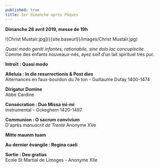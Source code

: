 ```yaml
---
published: true
title: Ier dimanche après Pâques
---
```

**Dimanche 28 avril 2019, messe de 19h**

![Christ Mustaïr.jpg]({{site.baseurl}}/images/Christ Mustaïr.jpg)


*Quasi modo geniti infantes, rationabile, sine dolo lac concupiscite.*  
Comme des enfants nouveaux-nés, ayez soif d’un lait spirituel très pur.


**Introït : Quasi modo**

**Alleluia : In die resurrectionis & Post dies**  
Alternances en faux-bourdon du 7e ton - Guillaume Dufay 1400-1474

**Dirigatur Domine**  
Abbé Cardine

**Consécration : Duo Missa mi-mi**  
Instrumental - Ockeghem 1420-1497

**Communion : O sacrum convivium**  
D'après *manuscrit de Trente* Anonyme XVe

**Mitte maunm tuam**

**Au dernier évangile : Regina caeli**  

**Sortie : Deo gratias**  
Ecole St Martial de Limoges - Anonyme XIIe
